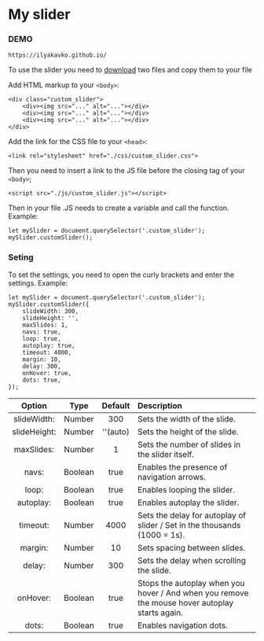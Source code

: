 # My slider

### DEMO

    https://ilyakavko.github.io/

To use the slider you need to <a href="https://github.com/IlyaKavko/Slider">download</a> two files and copy them to your file

Add HTML markup to your `<body>`:

    <div class="custom_slider">
        <div><img src="..." alt="..."></div>
        <div><img src="..." alt="..."></div>
        <div><img src="..." alt="..."></div>
    </div>

Add the link for the CSS file to your `<head>`:

    <link rel="stylesheet" href="./css/custom_slider.css">
    
Then you need to insert a link to the JS file before the closing tag of your `<body>`;

    <script src="./js/custom_slider.js"></script>
    
Then in your file .JS needs to create a variable and call the function. Example:

    let mySlider = document.querySelector('.custom_slider');
    mySlider.customSlider();
    
### Seting

To set the settings, you need to open the curly brackets and enter the settings. Example:
    
    let mySlider = document.querySelector('.custom_slider');
    mySlider.customSlider({
        slideWidth: 300,
        slideHeight: '',
        maxSlides: 1,
        navs: true,
        loop: true,
        autoplay: true,
        timeout: 4000,
        margin: 10,
        delay: 300,
        onHover: true,
        dots: true,
    });
  
Option          | Type            |Default           |        Description                       |
:-------------: | :-------------: | :--------------: | :--------------------------------        |
slideWidth:     | Number          | 300              | Sets the width of the slide.             |
slideHeight:    | Number          | ''(auto)         | Sets the height of the slide.            |
maxSlides:      | Number          | 1                | Sets the number of slides in the slider itself.|
navs:           | Boolean         | true             | Enables the presence of navigation arrows.|
loop:           | Boolean         | true             | Enables looping the slider.              |
autoplay:       | Boolean         | true             | Enables autoplay the slider.             |
timeout:        | Number          | 4000             | Sets the delay for autoplay of slider / Set in the thousands (1000 = 1s).|
margin:         | Number          | 10               | Sets spacing between slides.             |
delay:          | Number          | 300              | Sets the delay when scrolling the slide. |
onHover:        | Boolean         | true             | Stops the autoplay when you hover / And when you remove the mouse hover autoplay starts again.|
dots:           | Boolean         | true             | Enables navigation dots. |
